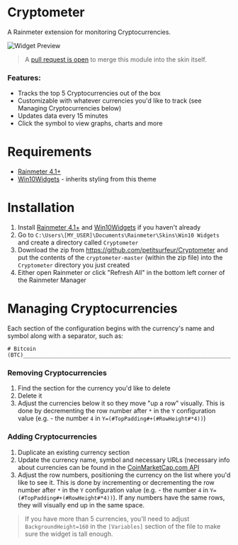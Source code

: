 # Cryptometer

A Rainmeter extension for monitoring Cryptocurrencies.

![Widget Preview](https://image.ibb.co/dvRien/2018_03_24_01h11_24.png)

 > A [pull request is open](https://github.com/tjmarkham/win10widgets/pull/80) to merge this module into the skin itself.

### Features:

 * Tracks the top 5 Cryptocurrencies out of the box
 * Customizable with whatever currencies you'd like to track (see Managing Cryptocurrencies below)
 * Updates data every 15 minutes
 * Click the symbol to view graphs, charts and more

# Requirements
 * [Rainmeter 4.1+](https://www.rainmeter.net)
 * [Win10Widgets](http://win10widgets.com) - inherits styling from this theme

# Installation

 1. Install [Rainmeter 4.1+](https://www.rainmeter.net) and [Win10Widgets](http://win10widgets.com) if you haven't already
 2. Go to `C:\Users\[MY_USER]\Documents\Rainmeter\Skins\Win10 Widgets` and create a directory called `Cryptometer`
 3. Download the zip from https://github.com/petitsurfeur/Cryptometer and put the contents of the `cryptometer-master` (within the zip file) into the `Cryptometer` directory you just created
 4. Either open Rainmeter or click "Refresh All" in the bottom left corner of the Rainmeter Manager
 
# Managing Cryptocurrencies

Each section of the configuration begins with the currency's name and symbol along with a separator, such as:

```
# Bitcoin (BTC)__________________________________________________________________
```
 
### Removing Cryptocurrencies

 1. Find the section for the currency you'd like to delete
 2. Delete it
 3. Adjust the currencies below it so they move "up a row" visually.  This is done by decrementing the row number after `*` in the `Y` configuration value (e.g. - the number `4` in `Y=(#TopPadding#+(#RowHeight#*4))`)

### Adding Cryptocurrencies

 1. Duplicate an existing currency section
 2. Update the currency name, symbol and necessary URLs (necessary info about currencies can be found in the [CoinMarketCap.com API](https://api.coinmarketcap.com/v1/ticker/)
 3. Adjust the row numbers, positioning the currency on the list where you'd like to see it.  This is done by incrementing or decrementing the row number after `*` in the `Y` configuration value (e.g. - the number `4` in `Y=(#TopPadding#+(#RowHeight#*4))`).  If any numbers have the same rows, they will visually end up in the same space.
 
  > If you have more than 5 currencies, you'll need to adjust `BackgroundHeight=160` in the `[Variables]` section of the file to make sure the widget is tall enough.
